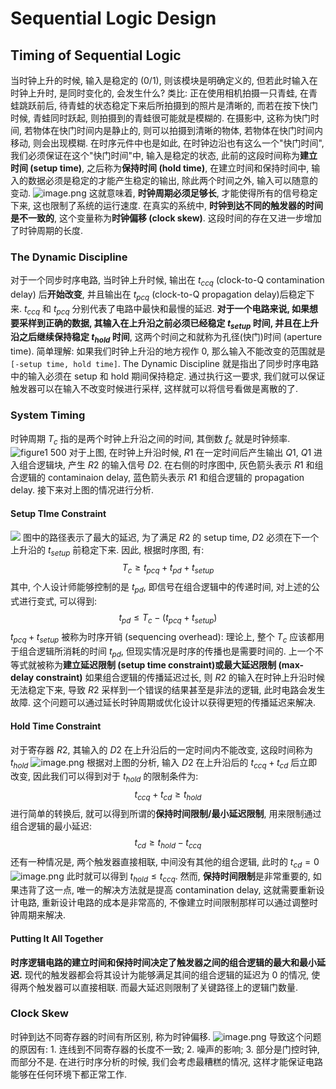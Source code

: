 # Sequential Logic Design
## Timing of Sequential Logic
当时钟上升的时候, 输入是稳定的 (0/1), 则该模块是明确定义的, 但若此时输入在时钟上升时, 是同时变化的, 会发生什么?
类比: 正在使用相机拍摄一只青蛙, 在青蛙跳跃前后, 待青蛙的状态稳定下来后所拍摄到的照片是清晰的, 而若在按下快门时候, 青蛙同时跃起, 则拍摄到的青蛙很可能就是模糊的. 在摄影中, 这称为快门时间, 若物体在快门时间内是静止的, 则可以拍摄到清晰的物体, 若物体在快门时间内移动, 则会出现模糊.
在时序元件中也是如此, 在时钟边沿也有这么一个"快门时间", 我们必须保证在这个"快门时间"中, 输入是稳定的状态, 此前的这段时间称为**建立时间 (setup time)**, 之后称为**保持时间 (hold time)**, 在建立时间和保持时间中, 输入的数据必须是稳定的才能产生稳定的输出, 除此两个时间之外, 输入可以随意的变动. ![image.png](https://jiunian-pic-1310185536.cos.ap-nanjing.myqcloud.com/picgo20240219220723.png)
这就意味着, **时钟周期必须足够长**, 才能使得所有的信号稳定下来, 这也限制了系统的运行速度. 在真实的系统中, **时钟到达不同的触发器的时间是不一致的**, 这个变量称为**时钟偏移 (clock skew)**. 这段时间的存在又进一步增加了时钟周期的长度.

### The Dynamic Discipline
对于一个同步时序电路, 当时钟上升时候, 输出在 $t_{ccq}$ (clock-to-Q contamination delay) 后**开始改变**, 并且输出在 $t_{pcq}$ (clock-to-Q propagation delay)后稳定下来.
$t_{ccq}$ 和 $t_{pcq}$ 分别代表了电路中最快和最慢的延迟. **对于一个电路来说, 如果想要采样到正确的数据, 其输入在上升沿之前必须已经稳定 $t_{setup}$ 时间, 并且在上升沿之后继续保持稳定 $t_{hold}$ 时间**, 这两个时间之和就称为孔径(快门)时间 (aperture time).
简单理解: 如果我们时钟上升沿的地方视作 0, 那么输入不能改变的范围就是 `[-setup time, hold time]`.
The Dynamic Discipline 就是指出了同步时序电路中的输入必须在 setup 和 hold 期间保持稳定. 通过执行这一要求, 我们就可以保证触发器可以在输入不改变时候进行采样, 这样就可以将信号看做是离散的了.

### System Timing
时钟周期 $T_c$ 指的是两个时钟上升沿之间的时间, 其倒数 $f_c$ 就是时钟频率.
![figure1 500]( https://jiunian-pic-1310185536.cos.ap-nanjing.myqcloud.com/picgo20240220220612.png )
对于上图, 在时钟上升沿时候, $R1$ 在一定时间后产生输出 $Q1$, $Q1$ 进入组合逻辑块, 产生 $R2$ 的输入信号 $D2$. 在右侧的时序图中, 灰色箭头表示 $R1$ 和组合逻辑的 contaminaion delay, 蓝色箭头表示 $R1$ 和组合逻辑的 propagation delay. 接下来对上图的情况进行分析.
#### Setup TIme Constraint
![](https://jiunian-pic-1310185536.cos.ap-nanjing.myqcloud.com/picgo20240220221458.png)
图中的路径表示了最大的延迟, 为了满足 $R2$ 的 setup time, $D2$ 必须在下一个上升沿的 $t_{setup}$ 前稳定下来. 因此, 根据时序图, 有:$$
T_c\ge t_{pcq} + t_{pd} + t_{setup}
$$
其中, 个人设计师能够控制的是 $t_{pd}$, 即信号在组合逻辑中的传递时间, 对上述的公式进行变式, 可以得到:$$
t_{pd} \le T_c - (t_{pcq}+t_{setup})
$$
$t_{pcq}+t_{setup}$ 被称为时序开销 (sequencing overhead): 理论上, 整个 $T_c$ 应该都用于组合逻辑所消耗的时间 $t_{pd}$, 但现实情况是时序的传播也是需要时间的. 上一个不等式就被称为**建立延迟限制 (setup time constraint)或最大延迟限制 (max-delay constraint)**
如果组合逻辑的传播延迟过长, 则 $R2$ 的输入在时钟上升沿时候无法稳定下来, 导致 $R2$ 采样到一个错误的结果甚至是非法的逻辑, 此时电路会发生故障.
这个问题可以通过延长时钟周期或优化设计以获得更短的传播延迟来解决.

#### Hold Time Constraint
对于寄存器 $R2$, 其输入的 $D2$ 在上升沿后的一定时间内不能改变, 这段时间称为 $t_{hold}$ ![image.png](https://jiunian-pic-1310185536.cos.ap-nanjing.myqcloud.com/picgo20240226224405.png)
根据对上图的分析, 输入 $D2$ 在上升沿后的 $t_{ccq}+t_{cd}$ 后立即改变, 因此我们可以得到对于 $t_{hold}$ 的限制条件为: $$
t_{ccq} + t_{cd} \ge t_{hold}
$$
进行简单的转换后, 就可以得到所谓的**保持时间限制/最小延迟限制**, 用来限制通过组合逻辑的最小延迟: $$
t_{cd} \ge t_{hold} - t_{ccq}
$$
还有一种情况是, 两个触发器直接相联, 中间没有其他的组合逻辑, 此时的 $t_{cd} = 0$ ![image.png](https://jiunian-pic-1310185536.cos.ap-nanjing.myqcloud.com/picgo20240227090146.png)
此时就可以得到 $t_{hold} \le t_{ccq}$.
然而, **保持时间限制**是非常重要的, 如果违背了这一点, 唯一的解决方法就是提高 contamination delay, 这就需要重新设计电路, 重新设计电路的成本是非常高的, 不像建立时间限制那样可以通过调整时钟周期来解决.

#### Putting It All Together
**时序逻辑电路的建立时间和保持时间决定了触发器之间的组合逻辑的最大和最小延迟.**  现代的触发器都会将其设计为能够满足其间的组合逻辑的延迟为 0 的情况, 使得两个触发器可以直接相联. 而最大延迟则限制了关键路径上的逻辑门数量.


### Clock Skew
时钟到达不同寄存器的时间有所区别, 称为时钟偏移. ![image.png](https://jiunian-pic-1310185536.cos.ap-nanjing.myqcloud.com/picgo20240227133322.png)
导致这个问题的原因有: 1. 连线到不同寄存器的长度不一致; 2. 噪声的影响; 3. 部分是门控时钟, 而部分不是.
在进行时序分析的时候, 我们会考虑最糟糕的情况, 这样才能保证电路能够在任何环境下都正常工作.
